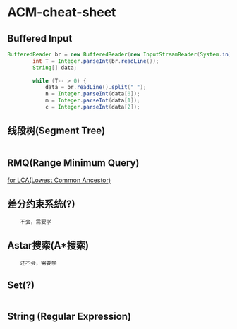 ACM-cheat-sheet
===============

Buffered Input
--------------
```java
BufferedReader br = new BufferedReader(new InputStreamReader(System.in));
        int T = Integer.parseInt(br.readLine());
        String[] data;
        
        while (T-- > 0) {
            data = br.readLine().split(" ");
            n = Integer.parseInt(data[0]);
            m = Integer.parseInt(data[1]);
            c = Integer.parseInt(data[2]);
```



线段树(Segment Tree)
--------------------
```java
```

RMQ(Range Minimum Query)
------------------------
[for LCA(Lowest Common Ancestor)](http://community.topcoder.com/tc?module=Static&d1=tutorials&d2=lowestCommonAncestor)

差分约束系统(?)
---------------
        不会，需要学

Astar搜索(A*搜索)
-----------------
        还不会，需要学

Set(?)
------
```java
```

String (Regular Expression)
------------------
```java
```
        

